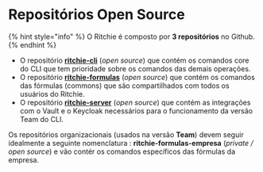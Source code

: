 # Repositórios Open Source

{% hint style="info" %}
O Ritchie é composto por **3 repositórios** no Github.
{% endhint %}

* O repositório [**ritchie-cli**](cli.md) \(_open source_\) que contém os comandos core do CLI que tem prioridade sobre os comandos das demais operações. 
* O repositório [**ritchie-formulas**](formulas/) \(_open source_\) que contém os comandos das fórmulas \(commons\) que são compartilhados com todos os usuários do Ritchie. 
* O repositório [**ritchie-server**](servidor/) \(_open source_\) que contém as integrações com o Vault e o Keycloak necessários para o funcionamento da versão Team do CLI.

Os repositórios organizacionais \(usados na versão **Team**\) devem seguir idealmente a seguinte nomenclatura : **ritchie-formulas-empresa** \(_private / open source_\) e vão contér os comandos específicos das fórmulas da empresa.



